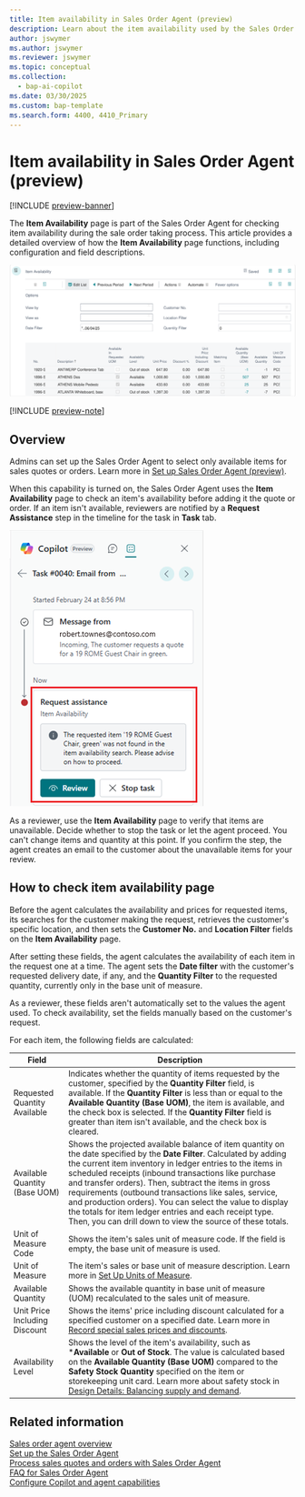 ```yaml
---
title: Item availability in Sales Order Agent (preview)
description: Learn about the item availability used by the Sales Order agent and how you cant test results on your own.
author: jswymer
ms.author: jswymer
ms.reviewer: jswymer
ms.topic: conceptual
ms.collection:
  - bap-ai-copilot
ms.date: 03/30/2025
ms.custom: bap-template
ms.search.form: 4400, 4410_Primary
---
```

# Item availability in Sales Order Agent (preview)

[!INCLUDE [preview-banner](~/../shared-content/shared/preview-includes/preview-banner.md)]

The **Item Availability** page is part of the Sales Order Agent for checking item availability during the sale order taking process. This article provides a detailed overview of how the **Item Availability** page functions, including configuration and field descriptions.

![Screenshot of item availability page](media/soa-item-availability-page-clip.svg)

[!INCLUDE [preview-note](~/../shared-content/shared/preview-includes/production-ready-preview-dynamics365.md)]
<!--[!INCLUDE [limited-public-preview](includes/limited-public-preview.md)]-->

## Overview

Admins can set up the Sales Order Agent to select only available items for sales quotes or orders. Learn more in [Set up Sales Order Agent (preview)](sales-order-agent-setup.md).

When this capability is turned on, the Sales Order Agent uses the **Item Availability** page to check an item's availability before adding it the quote or order. If an item isn't available, reviewers are notified by a **Request Assistance** step in the timeline for the task in **Task** tab.

![Screenshot of the Sales Order Agent task tab that shows a request for assistance step about item availability](media/soa-item-availability.png)

As a reviewer, use the **Item Availability** page to verify that items are unavailable. Decide whether to stop the task or let the agent proceed. You can't change items and quantity at this point. If you confirm the step, the agent creates an email to the customer about the unavailable items for your review.

<!--
Here's the general flow:

1. Select **Review** or the **Item Availability** link to open the **Item Availability** page.
1. Verify that the items in question are unavailable. Refer to the next section for details about how the page works.
1. When you're finished reviewing availability, return to the confirmation step in the **Tasks** tab and select **Confirm**.

The agent creates an email about the unavailable items for your review.
-->

## How to check item availability page

Before the agent calculates the availability and prices for requested items, its searches for the customer making the request, retrieves the customer's specific location, and then sets the **Customer No.** and **Location Filter** fields on the **Item Availability** page.

After setting these fields, the agent calculates the availability of each item in the request one at a time. The agent sets the **Date filter** with the customer's requested delivery date, if any, and the **Quantity Filter** to the requested quantity, currently only in the base unit of measure.

As a reviewer, these fields aren't automatically set to the values the agent used. To check availability, set the fields manually based on the customer's request.

For each item, the following fields are calculated:

|Field|Description|
|-|-|
|Requested Quantity Available|Indicates whether the quantity of items requested by the customer, specified by the **Quantity Filter** field, is available. If the **Quantity Filter** is less than or equal to the **Available Quantity (Base UOM)**, the item is available, and the check box is selected. If the **Quantity Filter** field is greater than item isn't available, and the check box is cleared. |
|Available Quantity (Base UOM)|Shows the projected available balance of item quantity on the date specified by the **Date Filter**. Calculated by adding the current item inventory in ledger entries to the items in scheduled receipts (inbound transactions like purchase and transfer orders). Then, subtract the items in gross requirements (outbound transactions like sales, service, and production orders). You can select the value to display the totals for item ledger entries and each receipt type. Then, you can drill down to view the source of these totals.|
|Unit of Measure Code|Shows the item's sales unit of measure code. If the field is empty, the base unit of measure is used.|
|Unit of Measure|The item's sales or base unit of measure description. Learn more in [Set Up Units of Measure](inventory-how-setup-units-of-measure.md).|
|Available Quantity|Shows the available quantity in base unit of measure (UOM) recalculated to the sales unit of measure.|
|Unit Price Including Discount|Shows the items' price including discount calculated for a specified customer on a specified date. Learn more in [Record special sales prices and discounts](sales-how-record-sales-price-discount-payment-agreements.md).|
|Availability Level|Shows the level of the item's availability, such as ***Available** or **Out of Stock**. The value is calculated based on the **Available Quantity (Base UOM)** compared to the **Safety Stock  Quantity** specified on the item or storekeeping unit card. Learn more about safety stock in [Design Details: Balancing supply and demand](design-details-balancing-demand-and-supply.md).|

## Related information

[Sales order agent overview](sales-order-agent.md)  
[Set up the Sales Order Agent](sales-order-agent-setup.md)  
[Process sales quotes and orders with Sales Order Agent](sales-order-agent-process.md)  
[FAQ for Sales Order Agent](faqs-sales-order-taker-agent.md)  
[Configure Copilot and agent capabilities](enable-ai.md)  
